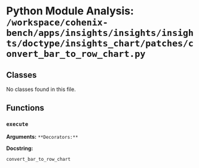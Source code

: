 # Python Module Analysis: `/workspace/cohenix-bench/apps/insights/insights/insights/doctype/insights_chart/patches/convert_bar_to_row_chart.py`

## Classes

No classes found in this file.


## Functions

### `execute`
**Arguments:** ``
**Decorators:** ``

**Docstring:**
```
convert_bar_to_row_chart
```

